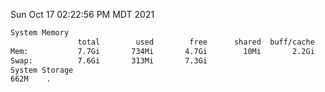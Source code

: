 Sun Oct 17 02:22:56 PM MDT 2021
```bash
System Memory
               total        used        free      shared  buff/cache   available
Mem:           7.7Gi       734Mi       4.7Gi        10Mi       2.2Gi       6.6Gi
Swap:          7.6Gi       313Mi       7.3Gi
System Storage
662M	.
```

